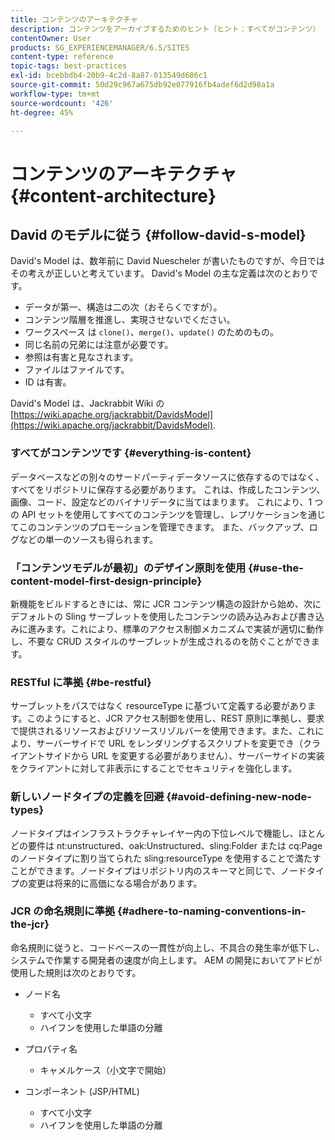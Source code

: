 ```yaml
---
title: コンテンツのアーキテクチャ
description: コンテンツをアーカイブするためのヒント（ヒント：すべてがコンテンツ）
contentOwner: User
products: SG_EXPERIENCEMANAGER/6.5/SITES
content-type: reference
topic-tags: best-practices
exl-id: bcebbdb4-20b9-4c2d-8a87-013549d686c1
source-git-commit: 50d29c967a675db92e077916fb4adef6d2d98a1a
workflow-type: tm+mt
source-wordcount: '426'
ht-degree: 45%

---
```


# コンテンツのアーキテクチャ{#content-architecture}

## David のモデルに従う {#follow-david-s-model}

David&#39;s Model は、数年前に David Nuescheler が書いたものですが、今日ではその考えが正しいと考えています。 David&#39;s Model の主な定義は次のとおりです。

* データが第一、構造は二の次（おそらくですが）。
* コンテンツ階層を推進し、実現させないでください。
* ワークスペース は `clone()`、`merge()`、`update()` のためのもの。
* 同じ名前の兄弟には注意が必要です。
* 参照は有害と見なされます。
* ファイルはファイルです。
* ID は有害。

David&#39;s Model は、Jackrabbit Wiki の [https://wiki.apache.org/jackrabbit/DavidsModel](https://wiki.apache.org/jackrabbit/DavidsModel).

### すべてがコンテンツです {#everything-is-content}

データベースなどの別々のサードパーティデータソースに依存するのではなく、すべてをリポジトリに保存する必要があります。 これは、作成したコンテンツ、画像、コード、設定などのバイナリデータに当てはまります。 これにより、1 つの API セットを使用してすべてのコンテンツを管理し、レプリケーションを通じてこのコンテンツのプロモーションを管理できます。 また、バックアップ、ログなどの単一のソースも得られます。

### 「コンテンツモデルが最初」のデザイン原則を使用 {#use-the-content-model-first-design-principle}

新機能をビルドするときには、常に JCR コンテンツ構造の設計から始め、次にデフォルトの Sling サーブレットを使用したコンテンツの読み込みおよび書き込みに進みます。これにより、標準のアクセス制御メカニズムで実装が適切に動作し、不要な CRUD スタイルのサーブレットが生成されるのを防ぐことができます。

### RESTful に準拠 {#be-restful}

サーブレットをパスではなく resourceType に基づいて定義する必要があります。このようにすると、JCR アクセス制御を使用し、REST 原則に準拠し、要求で提供されるリソースおよびリソースリゾルバーを使用できます。また、これにより、サーバーサイドで URL をレンダリングするスクリプトを変更でき（クライアントサイドから URL を変更する必要がありません）、サーバーサイドの実装をクライアントに対して非表示にすることでセキュリティを強化します。

### 新しいノードタイプの定義を回避 {#avoid-defining-new-node-types}

ノードタイプはインフラストラクチャレイヤー内の下位レベルで機能し、ほとんどの要件は nt:unstructured、oak:Unstructured、sling:Folder または cq:Page のノードタイプに割り当てられた sling:resourceType を使用することで満たすことができます。ノードタイプはリポジトリ内のスキーマと同じで、ノードタイプの変更は将来的に高価になる場合があります。

### JCR の命名規則に準拠 {#adhere-to-naming-conventions-in-the-jcr}

命名規則に従うと、コードベースの一貫性が向上し、不具合の発生率が低下し、システムで作業する開発者の速度が向上します。 AEM の開発においてアドビが使用した規則は次のとおりです。

* ノード名

   * すべて小文字
   * ハイフンを使用した単語の分離

* プロパティ名

   * キャメルケース（小文字で開始）

* コンポーネント (JSP/HTML)

   * すべて小文字
   * ハイフンを使用した単語の分離
